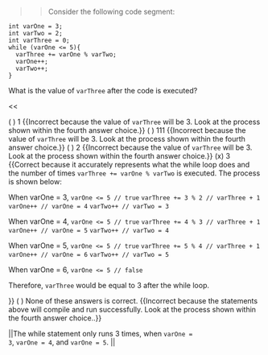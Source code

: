 >>Consider the following code segment:
<pre><code class="java language-java">int varOne = 3;
int varTwo = 2;
int varThree = 0;
while (varOne &lt;= 5){
  varThree += varOne % varTwo;
  varOne++;
  varTwo++;
}
</code></pre>
<p>What is the value of <code>varThree</code> after the code is executed?</p><<

( ) 1 {{Incorrect because the value of <code>varThree</code> will be 3. Look at the process shown within the fourth answer choice.}}
( ) 111 {{Incorrect because the value of <code>varThree</code> will be 3. Look at the process shown within the fourth answer choice.}}
( ) 2 {{Incorrect because the value of <code>varThree</code> will be 3. Look at the process shown within the fourth answer choice.}}
(x) 3 {{Correct because it accurately represents what the while loop does and the number of times <code>varThree += varOne % varTwo</code> is executed.
The process is shown below:
<p>When varOne = 3,
<code>varOne &lt;= 5 // true</code>
<code>varThree += 3 % 2 // varThree + 1</code>
<code>varOne++ // varOne = 4</code>
<code>varTwo++ // varTwo = 3</code></p>
<p>When varOne = 4,
<code>varOne &lt;= 5 // true</code>
<code>varThree += 4 % 3 // varThree + 1</code>
<code>varOne++ // varOne = 5</code>
<code>varTwo++ // varTwo = 4</code></p>
<p>When varOne = 5,
<code>varOne &lt;= 5 // true</code>
<code>varThree += 5 % 4 // varThree + 1</code>
<code>varOne++ // varOne = 6</code>
<code>varTwo++ // varTwo = 5</code></p>
<p>When varOne = 6,
<code>varOne &lt;= 5 // false</code></p>
<p>Therefore, <code>varThree</code> would be equal to 3 after the while loop.</p>}}
( ) None of these answers is correct. {{Incorrect because the statements above will compile and run successfully. Look at the process shown within the fourth answer choice..}}

||The while statement only runs 3 times, when <code>varOne = 3</code>, <code>varOne = 4</code>, and <code>varOne = 5</code>. ||
